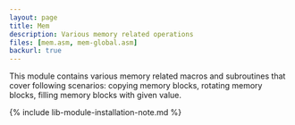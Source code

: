 ```yaml
---
layout: page
title: Mem
description: Various memory related operations
files: [mem.asm, mem-global.asm]
backurl: true
---
```

This module contains various memory related macros and subroutines that cover
following scenarios: copying memory blocks, rotating memory blocks, filling
memory blocks with given value.

{% include lib-module-installation-note.md %}
